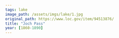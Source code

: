 ```yaml
---
tags: lake
image_path: /assets/imgs/lake/1.jpg
original_path: https://www.loc.gov/item/94513876/
title: "Joch Pass"
year: [1860-1890]
---
```



